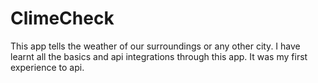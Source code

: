 # ClimeCheck
This app tells the weather of our surroundings or any other city. I have learnt all the basics and api integrations through this app. It was my first experience to api.
